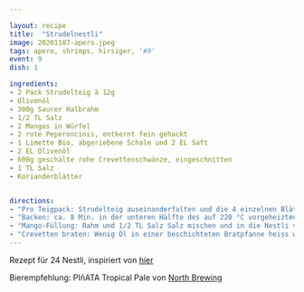```yaml
---

layout: recipe
title:  "Strudelnestli"
image: 20201107-apero.jpeg
tags: apero, shrimps, hirsiger, '#9'
event: 9
dish: 1

ingredients:
- 2 Pack Strudelteig à 12g
- Olivenöl
- 300g Saurer Halbrahm
- 1/2 TL Salz
- 2 Mangos in Würfel
- 2 rote Peperoncinis, entkernt fein gehackt
- 1 Limette Bio, abgeriebene Schale und 2 EL Saft
- 2 EL Olivenöl
- 600g geschälte rohe Crevettenschwänze, eingeschnitten
- 1 TL Salz
- Korianderblätter


directions:
- "Pro Teigpack: Strudelteig auseinanderfalten und die 4 einzelnen Blätter trennen, jedes mit wenig Olivenöl bestreichen und alle 4 aufeinanderlegen, in 12 Rechtecke schneiden. Die Rechtecke auf ein Backblech oder in eine Muffinform geben um die Nestliform zu erhalten."
- "Backen: ca. 8 Min. in der unteren Hälfte des auf 220 °C vorgeheizten Ofens. Herausnehmen, etwas abkühlen, aus dem Blech nehmen, auskühlen."
- "Mango-Füllung: Rahm und 1/2 TL Salz Salz mischen und in die Nestli verteilen. Mango, Peperoncinis Limettenschale, Limettensaft und 2 EL Olivenöl in schüssel vermischen und auf die Creme verteilen."
- "Crevetten braten: Wenig Öl in einer beschichteten Bratpfanne heiss werden lassen. Crevetten portionenweise je ca. 2 Min. braten, salzen, auf die Füllung legen. Koriander darüberstreuen."
---
```


Rezept für 24 Nestli, inspiriert von [hier](https://fooby.ch/de/rezepte/12088/apero-strudelnestli)

Bierempfehlung: PIñATA Tropical Pale von [North Brewing](https://www.northbrewing.com)
